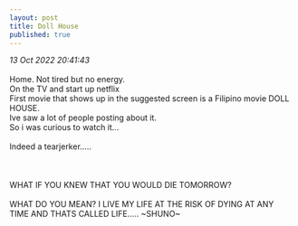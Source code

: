 ```yaml
---
layout: post
title: Doll House
published: true
---
```

_13 Oct 2022 20:41:43_
<br>
<br>
Home. Not tired but no energy.
<br>
On the TV and start up netflix
<br>
First movie that shows up in the suggested screen is a Filipino movie DOLL HOUSE.
<br>
Ive saw a lot of people posting about it.
<br>
So i was curious to watch it...
<br>
<br>
Indeed a tearjerker.....
<br>
<br>
<br>
<br>
WHAT IF YOU KNEW THAT YOU WOULD DIE TOMORROW?
<br>
<br>
WHAT DO YOU MEAN? I LIVE MY LIFE  AT THE RISK OF DYING AT ANY TIME AND THATS CALLED LIFE.....
~SHUNO~




